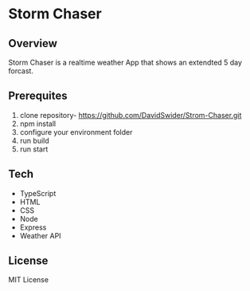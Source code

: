# Storm Chaser

## Overview

Storm Chaser is a realtime weather App that shows an extendted 5 day forcast.

## Prerequites

1. clone repository- https://github.com/DavidSwider/Strom-Chaser.git
2. npm install
3. configure your environment folder
4. run build
5. run start

## Tech

- TypeScript
- HTML
- CSS
- Node
- Express
- Weather API 

## License

MIT License


